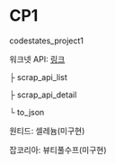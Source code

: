 # CP1
codestates_project1

워크넷 API: [링크](https://openapi.work.go.kr/opi/opi/opia/wantedApiListVw.do)

├ scrap_api_list

├ scrap_api_detail

└ to_json

원티드: 셀레늄(미구현)

잡코리아: 뷰티풀수프(미구현)